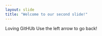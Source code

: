 ```yaml
---
layout: slide
title: "Welcome to our second slide!"
---
```

Loving GitHUb
Use the left arrow to go back!
